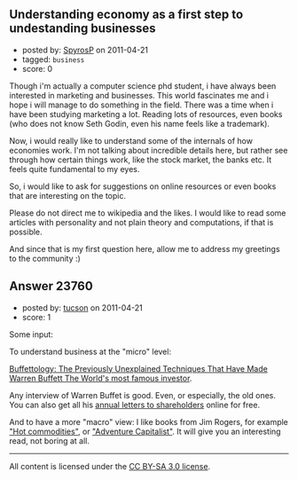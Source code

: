 ## Understanding economy as a first step to undestanding businesses

- posted by: [SpyrosP](https://stackexchange.com/users/-1/9856-spyrosp) on 2011-04-21
- tagged: `business`
- score: 0

Though i'm actually a computer science phd student, i have always been interested in marketing and businesses. This world fascinates me and i hope i will manage to do something in the field. There was a time when i have been studying marketing a lot. Reading lots of resources, even books (who does not know Seth Godin, even his name feels like a trademark).

Now, i would really like to understand some of the internals of how economies work. I'm not talking about incredible details here, but rather see through how certain things work, like the stock market, the banks etc. It feels quite fundamental to my eyes. 

So, i would like to ask for suggestions on online resources or even books that are interesting on the topic.

Please do not direct me to wikipedia and the likes. I would like to read some articles with personality and not plain theory and computations, if that is possible.

And since that is my first question here, allow me to address my greetings to the community :)


## Answer 23760

- posted by: [tucson](https://stackexchange.com/users/-1/2407-tucson) on 2011-04-21
- score: 1

<p>Some input:</p>

<p>To understand business at the "micro" level:</p>

<p><a href="http://rads.stackoverflow.com/amzn/click/068484821X" rel="nofollow">Buffettology: The Previously Unexplained Techniques That Have Made Warren Buffett The World's most famous investor</a>.</p>

<p>Any interview of Warren Buffet is good. Even, or especially, the old ones. You can also get all his <a href="http://www.berkshirehathaway.com/letters/letters.html" rel="nofollow">annual letters to shareholders</a> online for free.</p>

<p>And to have a more "macro" view:
I like books from Jim Rogers, for example <a href="http://rads.stackoverflow.com/amzn/click/0812973712" rel="nofollow">"Hot commodities"</a>, or <a href="http://rads.stackoverflow.com/amzn/click/0812967267" rel="nofollow">"Adventure Capitalist"</a>. It will give you an interesting read, not boring at all.</p>




---

All content is licensed under the [CC BY-SA 3.0 license](https://creativecommons.org/licenses/by-sa/3.0/).
